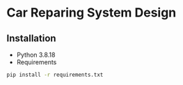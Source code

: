 # Car Reparing System Design

## Installation
- Python 3.8.18
- Requirements
```bash
pip install -r requirements.txt
```